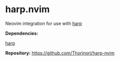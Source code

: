 # harp.nvim

Neovim integration for use with [harp](https://github.com/Axlefublr/harp)

**Dependencies:**

[harp](https://github.com/Axlefublr/harp)

**Repository:** <https://github.com/Thorinori/harp-nvim>


<!-- vim: set ft=markdown: -->